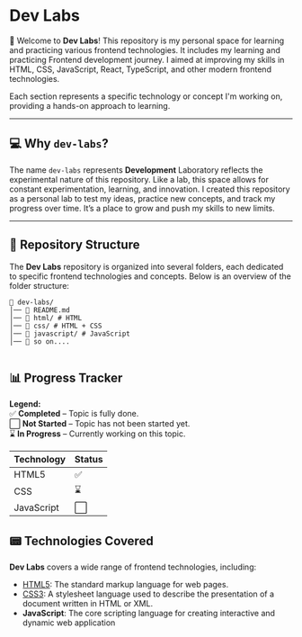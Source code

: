 # Dev Labs

👋 Welcome to **Dev Labs**! This repository is my personal space for learning and practicing various frontend technologies. It includes my learning and practicing Frontend development journey. I aimed at improving my skills in HTML, CSS, JavaScript, React, TypeScript, and other modern frontend technologies.

Each section represents a specific technology or concept I'm working on, providing a hands-on approach to learning.

---

## 💻 Why **`dev-labs`**?

The name `dev-labs` represents **Development** Laboratory reflects the experimental nature of this repository. Like a lab, this space allows for constant experimentation, learning, and innovation. I created this repository as a personal lab to test my ideas, practice new concepts, and track my progress over time. It’s a place to grow and push my skills to new limits.

---

## 📁 Repository Structure

The **Dev Labs** repository is organized into several folders, each dedicated to specific frontend technologies and concepts. Below is an overview of the folder structure:

```
📁 dev-labs/
│── 📜 README.md
│── 📁 html/ # HTML
│── 📁 css/ # HTML + CSS
│── 📁 javascript/ # JavaScript
│── 📁 so on....


```

## 📊 Progress Tracker

**Legend:**  
✅ **Completed** – Topic is fully done.  
⬜ **Not Started** – Topic has not been started yet.  
⌛ **In Progress** – Currently working on this topic.

| **Technology** | **Status** | 
| -------------- | ---------- |
| HTML5          | ✅        |               
| CSS            | ⌛        |                   
| JavaScript     | ⬜        |                  

## 📟 Technologies Covered

**Dev Labs** covers a wide range of frontend technologies, including:

- [HTML5](https://github.com/jeffy-j1623/dev-labs/tree/main/html): The standard markup language for web pages.
- [CSS3](https://github.com/jeffy-j1623/dev-labs/tree/main/css): A stylesheet language used to describe the presentation of a document written in HTML or XML.
- **JavaScript**: The core scripting language for creating interactive and dynamic web application
